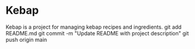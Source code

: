 # Kebap
Kebap is a project for managing kebap recipes and ingredients.
git add README.md
git commit -m "Update README with project description"
git push origin main
